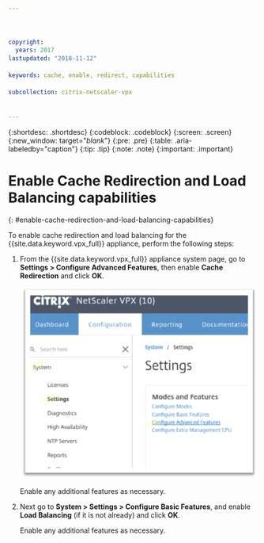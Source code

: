 ```yaml
---



copyright:
  years: 2017
lastupdated: "2018-11-12"

keywords: cache, enable, redirect, capabilities

subcollection: citrix-netscaler-vpx


---
```


{:shortdesc: .shortdesc}
{:codeblock: .codeblock}
{:screen: .screen}
{:new_window: target="_blank_"}
{:pre: .pre}
{:table: .aria-labeledby="caption"}
{:tip: .tip}
{:note: .note}
{:important: .important}

# Enable Cache Redirection and Load Balancing capabilities
{: #enable-cache-redirection-and-load-balancing-capabilities}

To enable cache redirection and load balancing for the {{site.data.keyword.vpx_full}} appliance, perform the following steps:

1. From the {{site.data.keyword.vpx_full}} appliance system page, go to **Settings > Configure Advanced Features**, then enable **Cache Redirection** and click **OK**.  

	![Cache redirection](images/fp4.png)

	Enable any additional features as necessary.

2. Next go to **System > Settings > Configure Basic Features**, and enable **Load Balancing** (if it is not already) and click **OK**.

	Enable any additional features as necessary.
